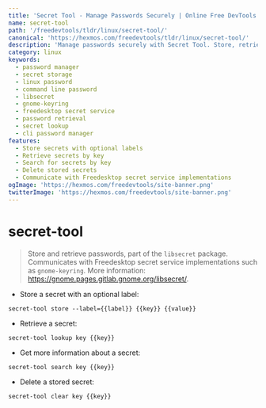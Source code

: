 ```yaml
---
title: 'Secret Tool - Manage Passwords Securely | Online Free DevTools by Hexmos'
name: secret-tool
path: '/freedevtools/tldr/linux/secret-tool/'
canonical: 'https://hexmos.com/freedevtools/tldr/linux/secret-tool/'
description: 'Manage passwords securely with Secret Tool. Store, retrieve, and delete secrets using command line interface. Free online tool, no registration required.'
category: linux
keywords:
  - password manager
  - secret storage
  - linux password
  - command line password
  - libsecret
  - gnome-keyring
  - freedesktop secret service
  - password retrieval
  - secret lookup
  - cli password manager
features:
  - Store secrets with optional labels
  - Retrieve secrets by key
  - Search for secrets by key
  - Delete stored secrets
  - Communicate with Freedesktop secret service implementations
ogImage: 'https://hexmos.com/freedevtools/site-banner.png'
twitterImage: 'https://hexmos.com/freedevtools/site-banner.png'
---
```


# secret-tool

> Store and retrieve passwords, part of the `libsecret` package.
> Communicates with Freedesktop secret service implementations such as `gnome-keyring`.
> More information: <https://gnome.pages.gitlab.gnome.org/libsecret/>.

- Store a secret with an optional label:

`secret-tool store --label={{label}} {{key}} {{value}}`

- Retrieve a secret:

`secret-tool lookup key {{key}}`

- Get more information about a secret:

`secret-tool search key {{key}}`

- Delete a stored secret:

`secret-tool clear key {{key}}`
